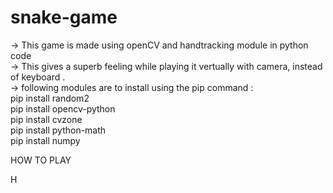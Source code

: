 # snake-game
-> This game is made using openCV and handtracking module in python code                                                                                                 
-> This gives a superb feeling while playing it vertually with camera, instead of keyboard .                                                                             
-> following modules are to install using the pip command :                                                                                                               
   pip install random2                                                                                                                                                   
   pip install opencv-python                                                                                                                                             
   pip install cvzone                                                                                                                                                     
   pip install python-math                                                                                                                                               
   pip install numpy
<!-- HOW TO PLAY -->HOW TO PLAY
H
